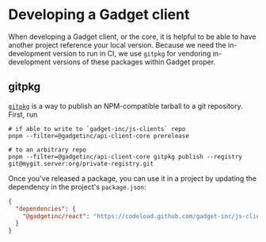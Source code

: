 # Developing a Gadget client

When developing a Gadget client, or the core, it is helpful to be able to have another project reference your local version. Because we need the in-development version to run in CI, we use `gitpkg` for vendoring in-development versions of these packages within Gadget proper.

## gitpkg

[`gitpkg`](https://github.com/ramasilveyra/gitpkg) is a way to publish an NPM-compatible tarball to a git repository. First, run

```
# if able to write to `gadget-inc/js-clients` repo
pnpm --filter=@gadgetinc/api-client-core prerelease

# to an arbitrary repo
pnpm --filter=@gadgetinc/api-client-core gitpkg publish --registry git@mygit.server:org/private-registry.git
```

Once you've released a package, you can use it in a project by updating the dependency in the project's `package.json`:

```json
{
  "dependencies": {
    "@gadgetinc/react": "https://codeload.github.com/gadget-inc/js-clients/tar.gz/@gadgetinc/react-v0.1.2-gitpkg-0123456"
  }
}
```
